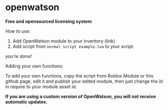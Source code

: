 # openwatson
**Free and opensourced licensing system**


*How to use:*

1. Add OpenWatson module to your inventory (link)
2. Add script from ```normal script example.lua``` to your script.

*you're done!*

Adding your own functions:

To add your own functions, copy the script from Roblox Module or this github page, edit it and publish your edited module, then just change the id in require to your module asset id. 

**If you are using a custom version of OpenWatson, you will not receive automatic updates.**
